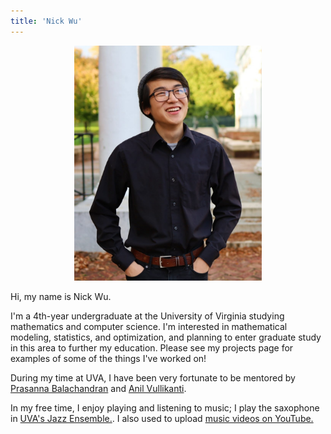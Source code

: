 ```yaml
---
title: 'Nick Wu'
---
```

<div style="text-align: center;">

<img src="me.jpg" width=300/> 

</div>

Hi, my name is Nick Wu. 

I'm a 4th-year undergraduate at the University of Virginia studying mathematics and computer science. I'm interested in mathematical modeling, statistics, and optimization, and planning to enter graduate study in this area to further my education. Please see my projects page for examples of some of the things I've worked on!

During my time at UVA, I have been very fortunate to be mentored by [Prasanna Balachandran](https://engineering.virginia.edu/balachandran-group/team) and [Anil Vullikanti](https://biocomplexity.virginia.edu/person/anil-vullikanti).

In my free time, I enjoy playing and listening to music; I play the saxophone in [UVA's Jazz Ensemble.](https://www.youtube.com/watch?v=VESyseJabG4). I also used to upload [music videos on YouTube.](https://www.youtube.com/sladjkf)

